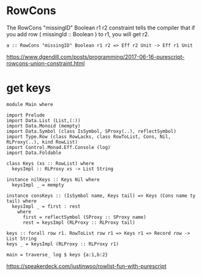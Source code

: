 # RowCons

The RowCons "missingID" Boolean r1 r2 constraint tells the compiler that if you add row ( missingId :: Boolean ) to r1, you will get r2.

```
a :: RowCons "missingID" Boolean r1 r2 => Eff r2 Unit -> Eff r1 Unit
```

https://www.dgendill.com/posts/programming/2017-06-16-purescript-rowcons-union-constraint.html


# get keys

```
module Main where

import Prelude
import Data.List (List,(:))
import Data.Monoid (mempty)
import Data.Symbol (class IsSymbol, SProxy(..), reflectSymbol)
import Type.Row (class RowLacks, class RowToList, Cons, Nil, RLProxy(..), kind RowList)
import Control.Monad.Eff.Console (log)
import Data.Foldable

class Keys (xs :: RowList) where
  keysImpl :: RLProxy xs -> List String
  
instance nilKeys :: Keys Nil where
  keysImpl _ = mempty
  
instance consKeys :: (IsSymbol name, Keys tail) => Keys (Cons name ty tail) where
  keysImpl _ = first : rest
    where
      first = reflectSymbol (SProxy :: SProxy name)
      rest = keysImpl (RLProxy :: RLProxy tail)
      
keys :: forall row r1. RowToList row r1 => Keys r1 => Record row -> List String
keys _ = keysImpl (RLProxy :: RLProxy r1)

main = traverse_ log $ keys {a:1,b:2}
```

https://speakerdeck.com/justinwoo/rowlist-fun-with-purescript